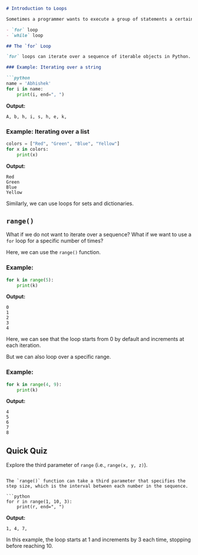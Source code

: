 ```markdown
# Introduction to Loops

Sometimes a programmer wants to execute a group of statements a certain number of times. This can be done using loops. Based on this, loops are further classified into the following main types:

- `for` loop
- `while` loop

## The `for` Loop

`for` loops can iterate over a sequence of iterable objects in Python. Iterating over a sequence means iterating over strings, lists, tuples, sets, and dictionaries.

### Example: Iterating over a string

```python
name = 'Abhishek'
for i in name:
    print(i, end=", ")
```

**Output:**
```
A, b, h, i, s, h, e, k,
```

### Example: Iterating over a list

```python
colors = ["Red", "Green", "Blue", "Yellow"]
for x in colors:
    print(x)
```

**Output:**
```
Red
Green
Blue
Yellow
```

Similarly, we can use loops for sets and dictionaries.

## `range()`

What if we do not want to iterate over a sequence? What if we want to use a `for` loop for a specific number of times?

Here, we can use the `range()` function.

### Example:

```python
for k in range(5):
    print(k)
```

**Output:**
```
0
1
2
3
4
```

Here, we can see that the loop starts from 0 by default and increments at each iteration.

But we can also loop over a specific range.

### Example:

```python
for k in range(4, 9):
    print(k)
```

**Output:**
```
4
5
6
7
8
```

## Quick Quiz

Explore the third parameter of `range` (i.e., `range(x, y, z)`).
```

The `range()` function can take a third parameter that specifies the step size, which is the interval between each number in the sequence.

```python
for r in range(1, 10, 3):
    print(r, end=", ")
```

**Output:**
```
1, 4, 7, 
```

In this example, the loop starts at 1 and increments by 3 each time, stopping before reaching 10.
```